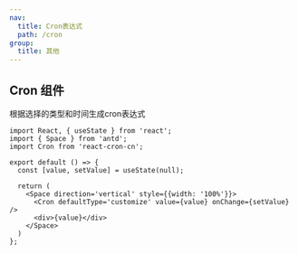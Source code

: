 ```yaml
---
nav:
  title: Cron表达式
  path: /cron
group:
  title: 其他
---
```


## Cron 组件

根据选择的类型和时间生成cron表达式

```tsx
import React, { useState } from 'react';
import { Space } from 'antd';
import Cron from 'react-cron-cn';

export default () => {
  const [value, setValue] = useState(null);
  
  return (
    <Space direction='vertical' style={{width: '100%'}}>
      <Cron defaultType='customize' value={value} onChange={setValue} />
      <div>{value}</div>
    </Space>
  )
};
```

<API src="./index.tsx" ></API>
